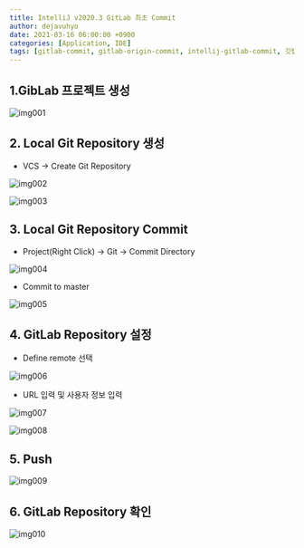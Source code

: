 ```yaml
---
title: IntelliJ v2020.3 GitLab 최초 Commit
author: dejavuhyo
date: 2021-03-16 06:00:00 +0900
categories: [Application, IDE]
tags: [gitlab-commit, gitlab-origin-commit, intellij-gitlab-commit, 깃랩-커밋, 깃랩-origin-커밋, 인텔리제이-깃랩-커밋]
---
```


## 1.GibLab 프로젝트 생성

![img001](/assets/img/2021-03-16-intellij-v2020-3-gitlab-origin-commit/img001.png)

## 2. Local Git Repository 생성

* VCS → Create Git Repository

![img002](/assets/img/2021-03-16-intellij-v2020-3-gitlab-origin-commit/img002.png)

![img003](/assets/img/2021-03-16-intellij-v2020-3-gitlab-origin-commit/img003.png)

## 3. Local Git Repository Commit

* Project(Right Click) → Git → Commit Directory

![img004](/assets/img/2021-03-16-intellij-v2020-3-gitlab-origin-commit/img004.png)

* Commit to master

![img005](/assets/img/2021-03-16-intellij-v2020-3-gitlab-origin-commit/img005.png)

## 4. GitLab Repository 설정

* Define remote 선택

![img006](/assets/img/2021-03-16-intellij-v2020-3-gitlab-origin-commit/img006.png)

* URL 입력 및 사용자 정보 입력

![img007](/assets/img/2021-03-16-intellij-v2020-3-gitlab-origin-commit/img007.png)

![img008](/assets/img/2021-03-16-intellij-v2020-3-gitlab-origin-commit/img008.png)

## 5. Push

![img009](/assets/img/2021-03-16-intellij-v2020-3-gitlab-origin-commit/img009.png)

## 6. GitLab Repository 확인

![img010](/assets/img/2021-03-16-intellij-v2020-3-gitlab-origin-commit/img010.png)
